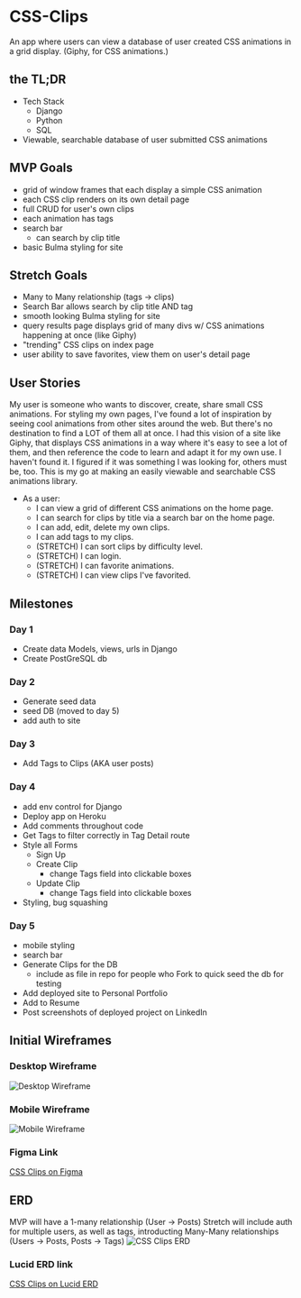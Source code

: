 # CSS-Clips

An app where users can view a database of user created CSS animations in a grid display.
(Giphy, for CSS animations.)

## the TL;DR

-   Tech Stack
    -   Django
    -   Python
    -   SQL
-   Viewable, searchable database of user submitted CSS animations

## MVP Goals

-   grid of window frames that each display a simple CSS animation
-   each CSS clip renders on its own detail page
-   full CRUD for user's own clips
-   each animation has tags
-   search bar
    -   can search by clip title
-   basic Bulma styling for site

## Stretch Goals

-   Many to Many relationship (tags -> clips)
-   Search Bar allows search by clip title AND tag
-   smooth looking Bulma styling for site
-   query results page displays grid of many divs w/ CSS animations happening at once (like Giphy)
-   "trending" CSS clips on index page
-   user ability to save favorites, view them on user's detail page

## User Stories

My user is someone who wants to discover, create, share small CSS animations. For styling my own pages, I've found a lot of inspiration by seeing cool animations from other sites around the web. But there's no destination to find a LOT of them all at once. I had this vision of a site like Giphy, that displays CSS animations in a way where it's easy to see a lot of them, and then reference the code to learn and adapt it for my own use. I haven't found it. I figured if it was something I was looking for, others must be, too. This is my go at making an easily viewable and searchable CSS animations library.

-   As a user:
    -   I can view a grid of different CSS animations on the home page.
    -   I can search for clips by title via a search bar on the home page.
    -   I can add, edit, delete my own clips.
    -   I can add tags to my clips.
    -   (STRETCH) I can sort clips by difficulty level.
    -   (STRETCH) I can login.
    -   (STRETCH) I can favorite animations.
    -   (STRETCH) I can view clips I've favorited.

## Milestones

### Day 1

-   Create data Models, views, urls in Django
-   Create PostGreSQL db

### Day 2

-   Generate seed data
-   seed DB (moved to day 5)
-   add auth to site

### Day 3

-   Add Tags to Clips (AKA user posts)

### Day 4

-   add env control for Django
-   Deploy app on Heroku
-   Add comments throughout code
-   Get Tags to filter correctly in Tag Detail route
-   Style all Forms
    -   Sign Up
    -   Create Clip
        -   change Tags field into clickable boxes
    -   Update Clip
        -   change Tags field into clickable boxes
-   Styling, bug squashing

### Day 5

-   mobile styling
-   search bar
-   Generate Clips for the DB
    -   include as file in repo for people who Fork to quick seed the db for testing
-   Add deployed site to Personal Portfolio
-   Add to Resume
-   Post screenshots of deployed project on LinkedIn

## Initial Wireframes

### Desktop Wireframe

![Desktop Wireframe](assets/planning-images/css-clips-wireframe-desktop.png)

### Mobile Wireframe

![Mobile Wireframe](assets/planning-images/css-clips-wireframe-mobile.png)

### Figma Link

[CSS Clips on Figma](https://www.figma.com/file/g76YgWIyT3rpwRORYhhRxl/CSSclips?node-id=0%3A1&t=CbeFnI6NZkVwaiTI-1 "Figma")

## ERD

MVP will have a 1-many relationship (User -> Posts)
Stretch will include auth for multiple users, as well as tags, introducting Many-Many relationships (Users -> Posts, Posts -> Tags)
![CSS Clips ERD](assets/planning-images/css-clips-erd.png)

### Lucid ERD link

[CSS Clips on Lucid ERD](https://lucid.app/lucidchart/5f8c4e99-2a6d-4141-9767-383d972d3539/edit?viewport_loc=-133%2C181%2C1936%2C1024%2C0_0&invitationId=inv_b147fe33-04b3-4390-87c7-63998297fbd9, "Lucid ERD")
